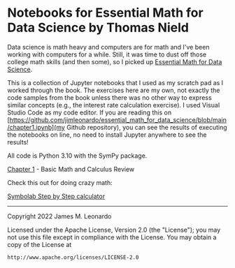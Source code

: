# Notebooks for Essential Math for Data Science by Thomas Nield

Data science is math heavy and computers are for math and I've been working with computers for a while. Still, it was time to dust off those college math skills (and then some), so I picked up [Essential Math for Data Science](https://www.oreilly.com/library/view/essential-math-for/9781098102920/).

This is a collection of Jupyter notebooks that I used as my scratch pad as I worked through the book. The exercises here are my own, not exactly the code samples from the book unless there was no other way to express similar concepts (e.g., the interest rate calculation exercise). I used Visual Studio Code as my code editor. If you are reading this on [https://github.com/jimleonardo/essential_math_for_data_science/blob/main/chapter1.ipynb](my Github repository), you can see the results of executing the notebooks on line, no need to install Jupyter anywhere to see the results!

All code is Python 3.10 with the SymPy package.

[Chapter 1](chapter1.ipynb) - Basic Math and Calculus Review

Check this out for doing crazy math:

[Symbolab Step by Step calculator](https://www.symbolab.com/solver/step-by-step)

___
   Copyright 2022 James M. Leonardo

   Licensed under the Apache License, Version 2.0 (the "License");
   you may not use this file except in compliance with the License.
   You may obtain a copy of the License at

    http://www.apache.org/licenses/LICENSE-2.0